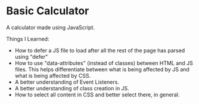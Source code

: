 # Basic Calculator
A calculator made using JavaScript.

Things I Learned:
* How to defer a JS file to load after all the rest of the page has parsed using "defer"
* How to use "data-attributes" (instead of classes) between HTML and JS files. This helps differentiate between what is being affected by JS and what is being affected by CSS.
* A better understanding of Event Listeners.
* A better understanding of class creation in JS.
* How to select all content in CSS and better select there, in general.
